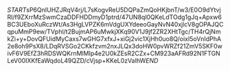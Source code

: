 $START$sP6QnIUHZJRqV4rj/L7sKogvReU5DQPaZmQoHKjbnT/w3/E0O9dYtvjRl/f9ZXrrMzSwmCzaDDFHDDmyD1ptrd/47UN8ql0QKeLdTOdg1gJq+Apxw6BC3UEboXuRczWt/As3HgLVPZK6mVdgUXYdeeoGayNvN40xjlcV8gOPAJQCqpuMmP9ew/TVphl/t2BujmAP6uMwkjXKq90V1J9jf2ZR2XHtTgc/TH4rQjNmkZi+y+DovQFUidMyCaxs7wGHG7xfxJ+xiGj2vic1XjHh0uo8Q/oixI5oVnIdPhA2e8oh9PsX8/LDqRVSGo2CKkfzvm2nxJLQx3doHW0pvWRZf21ZmV5SKF0wivF6V9EfZ3hRDSWQKrnMlMIp4e2U0kZEsR2CZx+CM923aAFRd92N1FTGNLeV00IXKfEaWqdoL49QZD/cVjsp+KKeL0zVaIhW$END$
